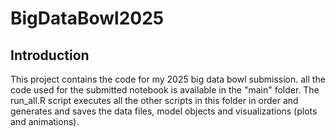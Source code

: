 # BigDataBowl2025

## Introduction

This project contains the code for my 2025 big data bowl submission. 
all the code used for the submitted notebook is available in the "main" folder.
The run_all.R script executes all the other scripts in this folder in order and 
generates and saves the data files, model objects and visualizations (plots and animations).
